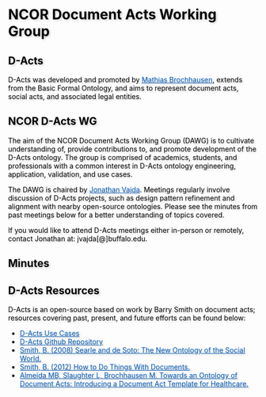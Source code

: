 <meta charset="UTF-8">
<meta name="viewport" content="width=device-width, initial-scale=1.0">
<title>NCOR Document Acts Working Group</title>
<style>
body {
  position: relative;
  height: 100vh; 
  margin: 0;
  background: transparent;
  color: #000; /* Black text */
}
body::before {
  content: "";
  position: absolute;
  top: 0;
  left: 0;
  right: 0;
  bottom: 0;
  background-image: url('https://raw.githubusercontent.com/johnbeve/NCOR-Test/main/docs/assets/command-d-acts.png');
  background-repeat: no-repeat;
  background-attachment: fixed;
  background-size: cover;
  opacity: 0.05; /* Lighten the background */
  z-index: -1;
}
h1, h2, p, a, li {
  text-shadow: 2px 2px 4px rgba(0, 0, 0, 0.2); /* Text shadow for better readability */
}
.custom-color {
  color: #0056b3; 
  transition: color 0.3s; /* Smooth transition for color change */
}
/* Change color when hovering */
.custom-color:hover {
  color: #003580; /* Darker shade of the original color */
}
</style>
</head>
<body>
<h1>NCOR Document Acts Working Group</h1>

<h2>D-Acts</h2>
<p>D-Acts was developed and promoted by <a href="https://scholar.google.com/citations?user=XYKYeXwAAAAJ" class="custom-color">Mathias Brochhausen</a>, extends from the Basic Formal Ontology, and aims to represent document acts, social acts, and associated legal entities.</p>

<h2>NCOR D-Acts WG</h2>
<p>The aim of the NCOR Document Acts Working Group (DAWG) is to cultivate understanding of, provide contributions to, and promote development of the D-Acts ontology. The group is comprised of academics, students, and professionals with a common interest in D-Acts ontology engineering, application, validation, and use cases.</p>
<p>The DAWG is chaired by <a href="https://blueiguanaconservation.org/informed-consent-ontology-ontobee" class="custom-color">Jonathan Vajda</a>. Meetings regularly involve discussion of D-Acts projects, such as design pattern refinement and alignment with nearby open-source ontologies. Please see the minutes from past meetings below for a better understanding of topics covered.</p>
<p>If you would like to attend D-Acts meetings either in-person or remotely, contact Jonathan at: jvajda[@]buffalo.edu.</p>

<h2>Minutes</h2>

<h2>D-Acts Resources</h2>
<p>D-Acts is an open-source based on work by Barry Smith on document acts; resources covering past, present, and future efforts can be found below:</p>
<ul>
  <li><a href="https://github.com/jonathanvajda/cco-d-acts/blob/main/use-cases.md" class="custom-color">D-Acts Use Cases</a></li>
  <li><a href="https://github.com/d-acts/d-acts/tree/master" class="custom-color">D-Acts Github Repository</a></li>
  <li><a href="https://ontology.buffalo.edu/document_ontology/Searle&deSoto.pdf" class="custom-color">Smith, B. (2008) Searle and de Soto: The New Ontology of the Social World.</a></li>
  <li><a href="https://philarchive.org/archive/COXTSD-2" class="custom-color">Smith, B. (2012) How to Do Things With Documents.</a></li>
  <li><a href="https://philpapers.org/archive/MORJDO.pdf" class="custom-color">Almeida MB, Slaughter L, Brochhausen M. Towards an Ontology of Document Acts: Introducing a Document Act Template for Healthcare.</a></li>
</ul>

</body>
</html>